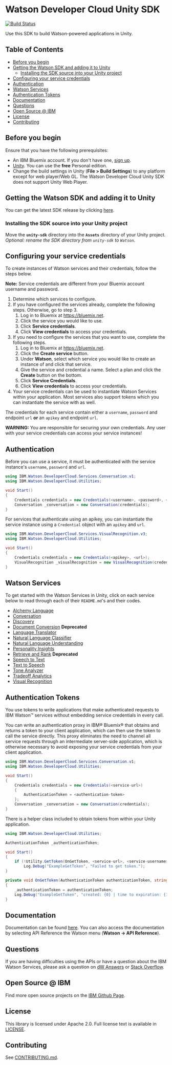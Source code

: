 # Watson Developer Cloud Unity SDK
[![Build Status](https://travis-ci.org/watson-developer-cloud/unity-sdk.svg?branch=develop)](https://travis-ci.org/watson-developer-cloud/unity-sdk)

Use this SDK to build Watson-powered applications in Unity.

## Table of Contents
* [Before you begin](#before-you-begin)
* [Getting the Watson SDK and adding it to Unity](#getting-the-watson-sdk-and-adding-it-to-unity)
  * [Installing the SDK source into your Unity project](#installing-the-sdk-source-into-your-unity-project)
* [Configuring your service credentials](#configuring-your-service-credentials)
* [Authentication](#authentication)
* [Watson Services](#watson-services)
* [Authentication Tokens](#authentication-tokens)
* [Documentation](#documentation)
* [Questions](#questions)
* [Open Source @ IBM](#open-source--ibm)
* [License](#license)
* [Contributing](#contributing)

## Before you begin
Ensure that you have the following prerequisites:

* An IBM Bluemix account. If you don't have one, [sign up][bluemix_registration].
* [Unity][get_unity]. You can use the **free** Personal edition.
* Change the build settings in Unity (**File > Build Settings**) to any platform except for web player/Web GL. The Watson Developer Cloud Unity SDK does not support Unity Web Player.

## Getting the Watson SDK and adding it to Unity
You can get the latest SDK release by clicking [here][latest_release].

### Installing the SDK source into your Unity project
Move the **`unity-sdk`** directory into the **`Assets`** directory of your Unity project. _Optional: rename the SDK directory from `unity-sdk` to `Watson`_.

## Configuring your service credentials
To create instances of Watson services and their credentials, follow the steps below.

**Note:** Service credentials are different from your Bluemix account username and password.

1. Determine which services to configure.
1. If you have configured the services already, complete the following steps. Otherwise, go to step 3.
    1. Log in to Bluemix at https://bluemix.net.
    1. Click the service you would like to use.
    1. Click **Service credentials**.
    1. Click **View credentials** to access your credentials.
1. If you need to configure the services that you want to use, complete the following steps.
    1. Log in to Bluemix at https://bluemix.net.
    1. Click the **Create service** button.
    1. Under **Watson**, select which service you would like to create an instance of and click that service.
    1. Give the service and credential a name. Select a plan and click the **Create** button on the bottom.
    4. Click **Service Credentials**.
    5. Click **View credentials** to access your credentials.
1. Your service credentials can be used to instantiate Watson Services within your application. Most services also support tokens which you can instantiate the service with as well.

The credentials for each service contain either a `username`, `password` and endpoint `url` **or** an `apikey` and endpoint `url`.

**WARNING:** You are responsible for securing your own credentials. Any user with your service credentials can access your service instances!

## Authentication
Before you can use a service, it must be authenticated with the service instance's `username`, `password` and `url`.

```cs
using IBM.Watson.DeveloperCloud.Services.Conversation.v1;
using IBM.Watson.DeveloperCloud.Utilities;

void Start()
{
    Credentials credentials = new Credentials(<username>, <password>, <url>);
    Conversation _conversation = new Conversation(credentials);
}
```

For services that authenticate using an apikey, you can instantiate the service instance using a `Credential` object with an `apikey` and `url`.

```cs
using IBM.Watson.DeveloperCloud.Services.VisualRecognition.v3;
using IBM.Watson.DeveloperCloud.Utilities;

void Start()
{
    Credentials credentials = new Credentials(<apikey>, <url>);
    VisualRecognition _visualRecognition = new VisualRecognition(credentials);
}
```

## Watson Services
To get started with the Watson Services in Unity, click on each service below to read through each of their `README.md`'s and their codes.
* [Alchemy Language](/Scripts/Services/AlchemyAPI/v1)
* [Conversation](/Scripts/Services/Conversation/v1)
* [Discovery](/Scripts/Services/Discovery/v1)
* [Document Conversion](/Scripts/Services/DocumentConversion/v1) **Deprecated**
* [Language Translator](/Scripts/Services/LanguageTranslator/v2)
* [Natural Language Classifier](/Scripts/Services/NaturalLanguageClassifier/v2)
* [Natural Language Understanding](/Scripts/Services/NaturalLanguageUnderstanding/v1)
* [Personality Insights](/Scripts/Services/PersonalityInsights/v3)
* [Retrieve and Rank](/Scripts/Services/RetrieveAndRank/v1) **Deprecated**
* [Speech to Text](/Scripts/Services/SpeechToText/v1)
* [Text to Speech](/Scripts/Services/TextToSpeech/v1)
* [Tone Analyzer](/Scripts/Services/ToneAnalyzer/v3)
* [Tradeoff Analytics](/Scripts/Services/TradeoffAnalytics/v1)
* [Visual Recognition](/Scripts/Services/VisualRecognition/v3)

## Authentication Tokens
You use tokens to write applications that make authenticated requests to IBM Watson™ services without embedding service credentials in every call.

You can write an authentication proxy in IBM® Bluemix® that obtains and returns a token to your client application, which can then use the token to call the service directly. This proxy eliminates the need to channel all service requests through an intermediate server-side application, which is otherwise necessary to avoid exposing your service credentials from your client application.

```cs
using IBM.Watson.DeveloperCloud.Services.Conversation.v1;
using IBM.Watson.DeveloperCloud.Utilities;

void Start()
{
    Credentials credentials = new Credentials(<service-url>)
    {
        AuthenticationToken = <authentication-token>
    };
    Conversation _conversation = new Conversation(credentials);
}
```

There is a helper class included to obtain tokens from within your Unity application.

```cs
using IBM.Watson.DeveloperCloud.Utilities;

AuthenticationToken _authenticationToken;

void Start()
{
    if (!Utility.GetToken(OnGetToken, <service-url>, <service-username>, <service-password>))
        Log.Debug("ExampleGetToken", "Failed to get token.");
}

private void OnGetToken(AuthenticationToken authenticationToken, string customData)
{
    _authenticationToken = authenticationToken;
    Log.Debug("ExampleGetToken", "created: {0} | time to expiration: {1} minutes | token: {2}", _authenticationToken.Created, _authenticationToken.TimeUntilExpiration, _authenticationToken.Token);
}
```

## Documentation
Documentation can be found [here][documentation]. You can also access the documentation by selecting API Reference the Watson menu (**Watson -> API Reference**).

## Questions

If you are having difficulties using the APIs or have a question about the IBM Watson Services, please ask a question on
[dW Answers](https://developer.ibm.com/answers/questions/ask/?topics=watson)
or [Stack Overflow](http://stackoverflow.com/questions/ask?tags=ibm-watson).

## Open Source @ IBM
Find more open source projects on the [IBM Github Page](http://ibm.github.io/).

## License
This library is licensed under Apache 2.0. Full license text is available in [LICENSE](LICENSE).

## Contributing
See [CONTRIBUTING.md](.github/CONTRIBUTING.md).

[wdc]: http://www.ibm.com/watson/developercloud/
[wdc_unity_sdk]: https://github.com/watson-developer-cloud/unity-sdk
[latest_release]: https://github.com/watson-developer-cloud/unity-sdk/releases/latest
[bluemix_registration]: http://bluemix.net/registration
[get_unity]: https://unity3d.com/get-unity

[speech_to_text]: https://console.bluemix.net/docs/services/speech-to-text/index.html
[text_to_speech]: https://console.bluemix.net/docs/services/text-to-speech/index.html
[language_translator]: https://console.bluemix.net/docs/services/language-translator/index.html
[dialog]: https://console.bluemix.net/docs/services/dialog/index.html
[natural_language_classifier]: https://console.bluemix.net/docs/services/natural-language-classifier/natural-language-classifier-overview.html

[alchemy_language]: http://www.alchemyapi.com/products/alchemylanguage
[alchemyData_news]: http://www.ibm.com/watson/developercloud/alchemy-data-news.html
[sentiment_analysis]: http://www.alchemyapi.com/products/alchemylanguage/sentiment-analysis
[tone_analyzer]: https://console.bluemix.net/docs/services/tone-analyzer/index.html
[tradeoff_analytics]: https://console.bluemix.net/docs/services/tradeoff-analytics/index.html
[conversation]: https://console.bluemix.net/docs/services/conversation/index.html
[visual_recognition]: https://console.bluemix.net/docs/services/visual-recognition/index.html
[personality_insights]: https://console.bluemix.net/docs/services/personality-insights/index.html
[conversation_tooling]: https://www.ibmwatsonconversation.com
[retrieve_and_rank]: https://console.bluemix.net/docs/services/retrieve-and-rank/index.html
[discovery]: https://console.bluemix.net/docs/services/discovery/index.html
[document_conversion]: https://console.bluemix.net/docs/services/document-conversion/index.html
[expressive_ssml]: https://console.bluemix.net/docs/services/text-to-speech/http.html#expressive
[ssml]: https://console.bluemix.net/docs/services/text-to-speech/SSML.html
[discovery-query]: https://console.bluemix.net/docs/services/discovery/using.html
[natural_language_understanding]: https://www.ibm.com/watson/developercloud/natural-language-understanding.html
[nlu_models]: https://console.bluemix.net/docs/services/natural-language-understanding/customizing.html
[nlu_entities]: https://console.bluemix.net/docs/services/natural-language-understanding/entity-types.html
[nlu_relations]: https://console.bluemix.net/docs/services/natural-language-understanding/relations.html

[dialog_service]: https://console.bluemix.net/docs/services/dialog/index.html
[dialog_migration]: https://console.bluemix.net/docs/services/conversation/index.html
[conversation_service]: https://console.bluemix.net/docs/services/conversation/index.html
[documentation]: https://watson-developer-cloud.github.io/unity-sdk/
